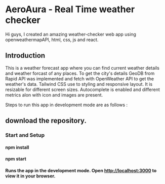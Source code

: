 # AeroAura - Real Time weather checker
Hi guys, I created an amazing weather-checker web app using openweathermapAPI, html, css, js and react.

## Introduction

This is a weather forecast app where you can find current weather details and weather forcast of any places. To get the city's details GeoDB from Rapid API was implemented and fetch with OpenWeather API to get the weather's data. Tailwind CSS use to styling and responsive layout. It is resizable for different screen sizes. Autocomplete is enabled and different metrics alon with icon and images are present.

Steps to run this app in development mode are as follows :
## download the repository.

### Start and Setup

#### npm install
#### npm start
#### Runs the app in the development mode. Open [http://localhost:3000](http://localhost:3000) to view it in your browser.

